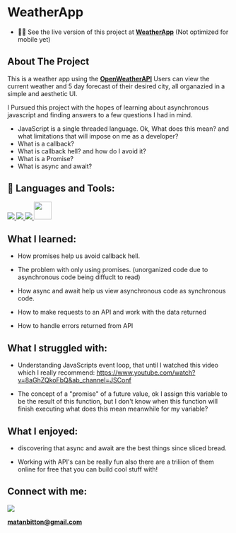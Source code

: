 # WeatherApp

- 👨‍💻 See the live version of this project at **[WeatherApp](https://matanbitton.github.io/WeatherApp/)** (Not optimized for mobile yet)

## About The Project

This is a weather app using the **[OpenWeatherAPI](https://openweathermap.org/api)** 
Users can view the current weather and 5 day forecast of their desired city, all organazied in a simple and aesthetic UI.

I Pursued this project with the hopes of learning about asynchronous javascript and finding answers to a few questions I had in mind.

- JavaScript is a single threaded language. Ok, What does this mean? and what limitations that will impose on me as a developer?
- What is a callback?
- What is callback hell? and how do I avoid it?
- What is a Promise?
- What is async and await?


## 🚀 Languages and Tools:

<p align="left"> 
    <a href="https://developer.mozilla.org/en-US/docs/Web/JavaScript" target="_blank"> <img src="https://img.icons8.com/color/48/000000/javascript.png"/> </a> 
    <a href="https://www.w3.org/html/" target="_blank"> <img src="https://img.icons8.com/color/48/000000/html-5.png"/> </a> 
    <a href="https://www.w3schools.com/css/" target="_blank"> <img src="https://img.icons8.com/color/48/000000/css3.png"/> </a> 
   <a href="https://webpack.js.org/" > <img src="https://webpack.js.org/icon-pwa-512x512.d3dae4189855b3a72ff9.png" style = "width: 40px"> </a>
</p>

## What I learned:

- How promises help us avoid callback hell.

- The problem with only using promises. (unorganized code due to asynchronous code being diffuclt to read)

- How async and await help us view asynchronous code as synchronous code.

- How to make requests to an API and work with the data returned

- How to handle errors returned from API

## What I struggled with:

- Understanding JavaScripts event loop, that until I watched this video which I really recommend: https://www.youtube.com/watch?v=8aGhZQkoFbQ&ab_channel=JSConf

- The concept of a "promise" of a future value, 
ok I assign this variable to be the result of this function, but I don't know when this function will finish executing what does this mean meanwhile for my variable?

## What I enjoyed:

- discovering that async and await are the best things since sliced bread.

- Working with API's can be really fun also there are a triliion of them online for free that you can build cool stuff with!

## Connect with me:

<p align="left">

<a href = "https://www.linkedin.com/in/matan-bitton-90a054210/"><img src="https://img.icons8.com/fluent/48/000000/linkedin.png"/></a>

**matanbitton@gmail.com**
